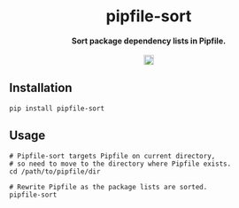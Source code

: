 <!-- markdownlint-disable MD033 -->
<!-- markdownlint-disable MD041 -->

<h1 align="center">
  pipfile-sort
</h1>

<div align="center">
  <strong>
    Sort package dependency lists in Pipfile.
  </strong>
  <br/>
  <br/>
  <a href="https://badge.fury.io/py/pipfile-sort"><img src="https://badge.fury.io/py/pipfile-sort.svg" alt="PyPI version" height="18"></a>
</div>

## Installation

```shell
pip install pipfile-sort
```

## Usage

```shell
# Pipfile-sort targets Pipfile on current directory,
# so need to move to the directory where Pipfile exists.
cd /path/to/pipfile/dir

# Rewrite Pipfile as the package lists are sorted.
pipfile-sort
```
